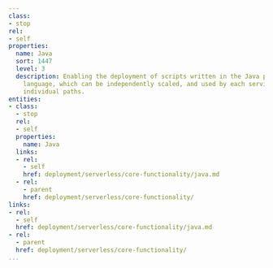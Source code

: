 ```yaml
---
class:
- stop
rel:
- self
properties:
  name: Java
  sort: 1447
  level: 3
  description: Enabling the deployment of scripts written in the Java programming
    language, which can be independently scaled, and used by each service, and its
    individual paths.
entities:
- class:
  - stop
  rel:
  - self
  properties:
    name: Java
  links:
  - rel:
    - self
    href: deployment/serverless/core-functionality/java.md
  - rel:
    - parent
    href: deployment/serverless/core-functionality/
links:
- rel:
  - self
  href: deployment/serverless/core-functionality/java.md
- rel:
  - parent
  href: deployment/serverless/core-functionality/
...
```

